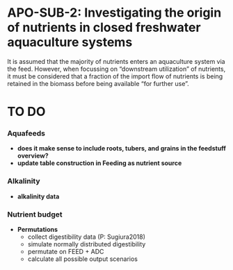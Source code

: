 
<!-- README.md is generated from README.Rmd. Please edit that file -->

# APO-SUB-2: Investigating the origin of nutrients in closed freshwater aquaculture systems

It is assumed that the majority of nutrients enters an aquaculture
system via the feed. However, when focussing on “downstream utilization”
of nutrients, it must be considered that a fraction of the import flow
of nutrients is being retained in the biomass before being available
“for further use”.

# TO DO

### Aquafeeds

- **does it make sense to include roots, tubers, and grains in the
  feedstuff overview?**
- **update table construction in Feeding as nutrient source**

### Alkalinity

- **alkalinity data**

### Nutrient budget

- **Permutations**
  - collect digestibility data (P: Sugiura2018)
  - simulate normally distributed digestibility
  - permutate on FEED + ADC
  - calculate all possible output scenarios
